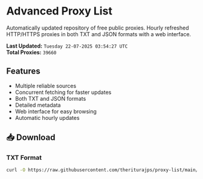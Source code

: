 # Advanced Proxy List

Automatically updated repository of free public proxies. Hourly refreshed HTTP/HTTPS proxies in both TXT and JSON formats with a web interface.

**Last Updated:** `Tuesday 22-07-2025 03:54:27 UTC`  
**Total Proxies:** `39660`

## Features
- Multiple reliable sources
- Concurrent fetching for faster updates
- Both TXT and JSON formats
- Detailed metadata
- Web interface for easy browsing
- Automatic hourly updates

## 📥 Download

### TXT Format
```bash
curl -O https://raw.githubusercontent.com/theriturajps/proxy-list/main/proxies.txt